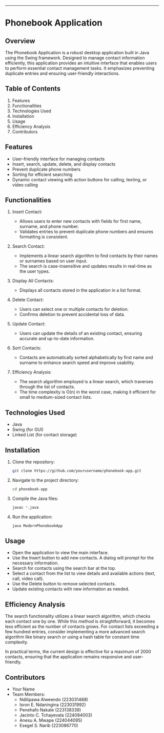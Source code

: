 

---

# Phonebook Application

## Overview

The Phonebook Application is a robust desktop application built in Java using the Swing framework. Designed to manage contact information efficiently, this application provides an intuitive interface that enables users to perform essential contact management tasks. It emphasizes preventing duplicate entries and ensuring user-friendly interactions.

## Table of Contents

1. Features
2. Functionalities
3. Technologies Used
4. Installation
5. Usage
6. Efficiency Analysis
7. Contributors

## Features

- User-friendly interface for managing contacts
- Insert, search, update, delete, and display contacts
- Prevent duplicate phone numbers
- Sorting for efficient searching
- Dynamic contact viewing with action buttons for calling, texting, or video calling

## Functionalities

1. Insert Contact: 
   - Allows users to enter new contacts with fields for first name, surname, and phone number. 
   - Validates entries to prevent duplicate phone numbers and ensures formatting is consistent.

2. Search Contact: 
   - Implements a linear search algorithm to find contacts by their names or surnames based on user input. 
   - The search is case-insensitive and updates results in real-time as the user types.

3. Display All Contacts: 
   - Displays all contacts stored in the application in a list format.

4. Delete Contact: 
   - Users can select one or multiple contacts for deletion. 
   - Confirms deletion to prevent accidental loss of data.

5. Update Contact: 
   - Users can update the details of an existing contact, ensuring accurate and up-to-date information.

6. Sort Contacts: 
   - Contacts are automatically sorted alphabetically by first name and surname to enhance search speed and improve usability.

7. Efficiency Analysis: 
   - The search algorithm employed is a linear search, which traverses through the list of contacts. 
   - The time complexity is O(n) in the worst case, making it efficient for small to medium-sized contact lists.

## Technologies Used

- Java
- Swing (for GUI)
- Linked List (for contact storage)

## Installation

1. Clone the repository:
   ```bash
   git clone https://github.com/yourusername/phonebook-app.git
   ```
2. Navigate to the project directory:
   ```bash
   cd phonebook-app
   ```
3. Compile the Java files:
   ```bash
   javac *.java
   ```
4. Run the application:
   ```bash
   java ModernPhonebookApp
   ```

## Usage

- Open the application to view the main interface.
- Use the Insert button to add new contacts. A dialog will prompt for the necessary information.
- Search for contacts using the search bar at the top.
- Select a contact from the list to view details and available actions (text, call, video call).
- Use the Delete button to remove selected contacts.
- Update existing contacts with new information as needed.

## Efficiency Analysis

The search functionality utilizes a linear search algorithm, which checks each contact one by one. While this method is straightforward, it becomes less efficient as the number of contacts grows. For contact lists exceeding a few hundred entries, consider implementing a more advanced search algorithm like binary search or using a hash table for constant time complexity.

In practical terms, the current design is effective for a maximum of 2000 contacts, ensuring that the application remains responsive and user-friendly.

## Contributors

- Your Name
- Team Members: 
  - Ndilipawa Alweendo (223031488)
  - Isron E. Ndaningina (223031992)
  - Penehafo Nakale (223138339)
  - Jacinto C. Tchayevala (224084003)
  - Anesu A. Mwape (224044095)
  - Esegel S. Narib (223086770)
